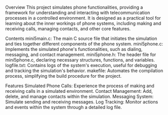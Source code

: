 Overview
This project simulates phone functionalities, providing a framework for understanding and interacting with telecommunication processes in a controlled environment. It is designed as a practical tool for learning about the inner workings of phone systems, including making and receiving calls, managing contacts, and other core features.

Contents
mini5main.c: The main C source file that initiates the simulation and ties together different components of the phone system.
mini5phone.c: Implements the simulated phone's functionalities, such as dialing, messaging, and contact management.
mini5phone.h: The header file for mini5phone.c, declaring necessary structures, functions, and variables.
logfile.txt: Contains logs of the system's execution, useful for debugging and tracking the simulation's behavior.
makefile: Automates the compilation process, simplifying the build procedure for the project.

Features
Simulated Phone Calls: Experience the process of making and receiving calls in a simulated environment.
Contact Management: Add, delete, and manage contacts within the simulation.
Messaging System: Simulate sending and receiving messages.
Log Tracking: Monitor actions and events within the system through a detailed log file.
